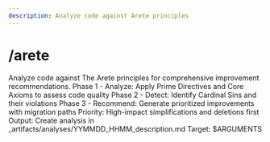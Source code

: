 ```yaml
---
description: Analyze code against Arete principles
---
```


# /arete

<instructions>
Analyze code against The Arete principles for comprehensive improvement recommendations.
</instructions>

<approach>
Phase 1 - Analyze: Apply Prime Directives and Core Axioms to assess code quality
Phase 2 - Detect: Identify Cardinal Sins and their violations
Phase 3 - Recommend: Generate prioritized improvements with migration paths
Priority: High-impact simplifications and deletions first
Output: Create analysis in _artifacts/analyses/YYMMDD_HHMM_description.md
</approach>

<context>
Target: $ARGUMENTS
</context>